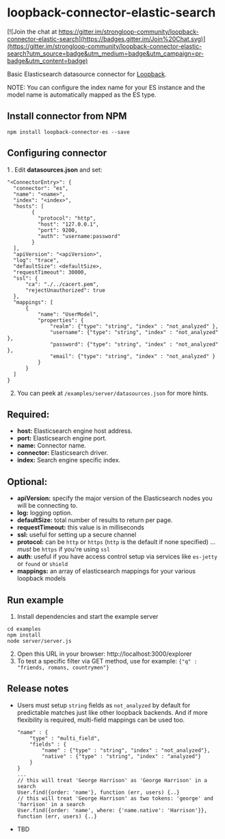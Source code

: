 # loopback-connector-elastic-search

[![Join the chat at https://gitter.im/strongloop-community/loopback-connector-elastic-search](https://badges.gitter.im/Join%20Chat.svg)](https://gitter.im/strongloop-community/loopback-connector-elastic-search?utm_source=badge&utm_medium=badge&utm_campaign=pr-badge&utm_content=badge)

Basic Elasticsearch datasource connector for [Loopback](http://strongloop.com/node-js/loopback/).

NOTE: You can configure the index name for your ES instance and the model name is automatically mapped as the ES type.

## Install connector from NPM

    npm install loopback-connector-es --save

## Configuring connector

1 . Edit **datasources.json** and set:

  ```
"<ConnectorEntry>": {
    "connector": "es",
    "name": "<name>",
    "index": "<index>",
    "hosts": [
          {
            "protocol": "http",
            "host": "127.0.0.1",
            "port": 9200,
            "auth": "username:password"
          }
    ],
    "apiVersion": "<apiVersion>",
    "log": "trace",
    "defaultSize": <defaultSize>,
    "requestTimeout": 30000,
    "ssl": {
        "ca": "./../cacert.pem",
        "rejectUnauthorized": true
    },
    "mappings": [
        {
            "name": "UserModel",
            "properties": {
                "realm": {"type": "string", "index" : "not_analyzed" },
                "username": {"type": "string", "index" : "not_analyzed" },
                "password": {"type": "string", "index" : "not_analyzed" },
                "email": {"type": "string", "index" : "not_analyzed" }
            }
        }
    ]
}
  ```
2. You can peek at `/examples/server/datasources.json` for more hints.

Required:
---------
- **host:** Elasticsearch engine host address.
- **port:** Elasticsearch engine port.
- **name:** Connector name.
- **connector:** Elasticsearch driver.
- **index:** Search engine specific index.

Optional:
---------
- **apiVersion:** specify the major version of the Elasticsearch nodes you will be connecting to.
- **log:** logging option.
- **defaultSize:** total number of results to return per page.
- **requestTimeout:** this value is in milliseconds
- **ssl:** useful for setting up a secure channel
- **protocol:** can be `http` or `https` (`http` is the default if none specified) ... *must* be `https` if you're using `ssl` 
- **auth**: useful if you have access control setup via services like `es-jetty` or `found` or `shield`
- **mappings:** an array of elasticsearch mappings for your various loopback models

## Run example

1. Install dependencies and start the example server

  ```
cd examples
npm install
node server/server.js
  ```
2. Open this URL in your browser: http://localhost:3000/explorer
3. To test a specific filter via GET method, use for example: `{"q" : "friends, romans, countrymen"}`

## Release notes

  * Users must setup `string` fields as `not_analyzed` by default for predictable matches just like other loopback backends. And if more flexibility is required, multi-field mappings can be used too.

    ```
    "name" : {
        "type" : "multi_field",
        "fields" : {
            "name" : {"type" : "string", "index" : "not_analyzed"},
            "native" : {"type" : "string", "index" : "analyzed"}
        }
    }
    ...
    // this will treat 'George Harrison' as 'George Harrison' in a search
    User.find({order: 'name'}, function (err, users) {..}
    // this will treat 'George Harrison' as two tokens: 'george' and 'harrison' in a search
    User.find({order: 'name', where: {'name.native': 'Harrison'}}, function (err, users) {..}
    ```
  * TBD

